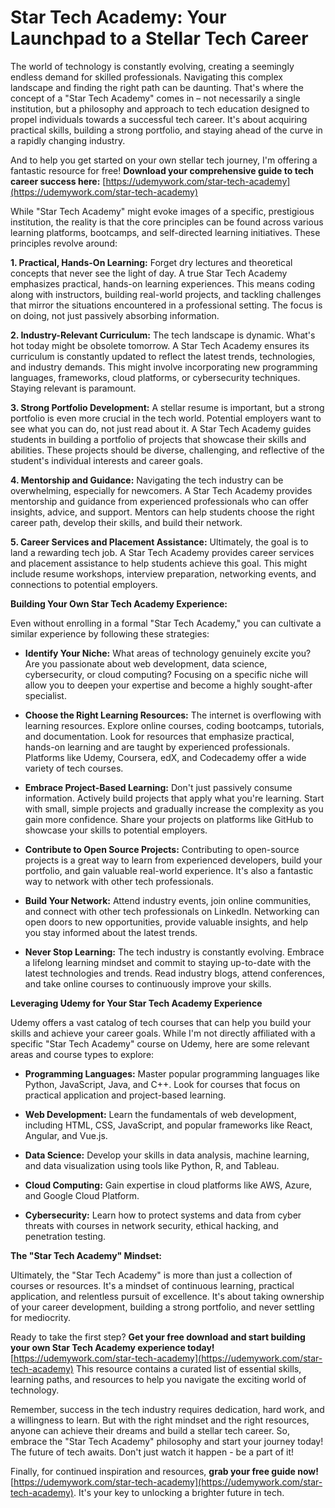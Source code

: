 # Star Tech Academy: Your Launchpad to a Stellar Tech Career

The world of technology is constantly evolving, creating a seemingly endless demand for skilled professionals. Navigating this complex landscape and finding the right path can be daunting. That's where the concept of a "Star Tech Academy" comes in – not necessarily a single institution, but a philosophy and approach to tech education designed to propel individuals towards a successful tech career. It's about acquiring practical skills, building a strong portfolio, and staying ahead of the curve in a rapidly changing industry.

And to help you get started on your own stellar tech journey, I'm offering a fantastic resource for free! **Download your comprehensive guide to tech career success here:** [https://udemywork.com/star-tech-academy](https://udemywork.com/star-tech-academy)

While "Star Tech Academy" might evoke images of a specific, prestigious institution, the reality is that the core principles can be found across various learning platforms, bootcamps, and self-directed learning initiatives. These principles revolve around:

**1. Practical, Hands-On Learning:** Forget dry lectures and theoretical concepts that never see the light of day. A true Star Tech Academy emphasizes practical, hands-on learning experiences. This means coding along with instructors, building real-world projects, and tackling challenges that mirror the situations encountered in a professional setting. The focus is on doing, not just passively absorbing information.

**2. Industry-Relevant Curriculum:** The tech landscape is dynamic. What's hot today might be obsolete tomorrow. A Star Tech Academy ensures its curriculum is constantly updated to reflect the latest trends, technologies, and industry demands. This might involve incorporating new programming languages, frameworks, cloud platforms, or cybersecurity techniques. Staying relevant is paramount.

**3. Strong Portfolio Development:** A stellar resume is important, but a strong portfolio is even more crucial in the tech world. Potential employers want to see what you can do, not just read about it. A Star Tech Academy guides students in building a portfolio of projects that showcase their skills and abilities. These projects should be diverse, challenging, and reflective of the student's individual interests and career goals.

**4. Mentorship and Guidance:** Navigating the tech industry can be overwhelming, especially for newcomers. A Star Tech Academy provides mentorship and guidance from experienced professionals who can offer insights, advice, and support. Mentors can help students choose the right career path, develop their skills, and build their network.

**5. Career Services and Placement Assistance:** Ultimately, the goal is to land a rewarding tech job. A Star Tech Academy provides career services and placement assistance to help students achieve this goal. This might include resume workshops, interview preparation, networking events, and connections to potential employers.

**Building Your Own Star Tech Academy Experience:**

Even without enrolling in a formal "Star Tech Academy," you can cultivate a similar experience by following these strategies:

*   **Identify Your Niche:** What areas of technology genuinely excite you? Are you passionate about web development, data science, cybersecurity, or cloud computing? Focusing on a specific niche will allow you to deepen your expertise and become a highly sought-after specialist.

*   **Choose the Right Learning Resources:** The internet is overflowing with learning resources. Explore online courses, coding bootcamps, tutorials, and documentation. Look for resources that emphasize practical, hands-on learning and are taught by experienced professionals. Platforms like Udemy, Coursera, edX, and Codecademy offer a wide variety of tech courses.

*   **Embrace Project-Based Learning:** Don't just passively consume information. Actively build projects that apply what you're learning. Start with small, simple projects and gradually increase the complexity as you gain more confidence. Share your projects on platforms like GitHub to showcase your skills to potential employers.

*   **Contribute to Open Source Projects:** Contributing to open-source projects is a great way to learn from experienced developers, build your portfolio, and gain valuable real-world experience. It's also a fantastic way to network with other tech professionals.

*   **Build Your Network:** Attend industry events, join online communities, and connect with other tech professionals on LinkedIn. Networking can open doors to new opportunities, provide valuable insights, and help you stay informed about the latest trends.

*   **Never Stop Learning:** The tech industry is constantly evolving. Embrace a lifelong learning mindset and commit to staying up-to-date with the latest technologies and trends. Read industry blogs, attend conferences, and take online courses to continuously improve your skills.

**Leveraging Udemy for Your Star Tech Academy Experience**

Udemy offers a vast catalog of tech courses that can help you build your skills and achieve your career goals. While I'm not directly affiliated with a specific "Star Tech Academy" course on Udemy, here are some relevant areas and course types to explore:

*   **Programming Languages:** Master popular programming languages like Python, JavaScript, Java, and C++. Look for courses that focus on practical application and project-based learning.

*   **Web Development:** Learn the fundamentals of web development, including HTML, CSS, JavaScript, and popular frameworks like React, Angular, and Vue.js.

*   **Data Science:** Develop your skills in data analysis, machine learning, and data visualization using tools like Python, R, and Tableau.

*   **Cloud Computing:** Gain expertise in cloud platforms like AWS, Azure, and Google Cloud Platform.

*   **Cybersecurity:** Learn how to protect systems and data from cyber threats with courses in network security, ethical hacking, and penetration testing.

**The "Star Tech Academy" Mindset:**

Ultimately, the "Star Tech Academy" is more than just a collection of courses or resources. It's a mindset of continuous learning, practical application, and relentless pursuit of excellence. It's about taking ownership of your career development, building a strong portfolio, and never settling for mediocrity.

Ready to take the first step? **Get your free download and start building your own Star Tech Academy experience today!** [https://udemywork.com/star-tech-academy](https://udemywork.com/star-tech-academy) This resource contains a curated list of essential skills, learning paths, and resources to help you navigate the exciting world of technology.

Remember, success in the tech industry requires dedication, hard work, and a willingness to learn. But with the right mindset and the right resources, anyone can achieve their dreams and build a stellar tech career. So, embrace the "Star Tech Academy" philosophy and start your journey today! The future of tech awaits. Don't just watch it happen - be a part of it!

Finally, for continued inspiration and resources, **grab your free guide now!** [https://udemywork.com/star-tech-academy](https://udemywork.com/star-tech-academy). It's your key to unlocking a brighter future in tech.
